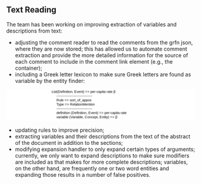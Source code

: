 ## Text Reading

The team has been working on improving extraction of variables and descriptions from text:
- adjusting the comment reader to read the comments from the grfn json, where they are now stored; this has allowed us to automate comment extraction and provide the more detailed information for the source of each comment to include in the comment link element (e.g., the container);
- including a Greek letter lexicon to make sure Greek letters are found as variable by the entity finder:

![Example of Greek letter now found](figs/greek.png)

- updating rules to improve precision;
- extracting variables and their descriptions from the text of the abstract of the document in addition to the sections;
- modifying expansion handler to only expand certain types of arguments; currently, we only want to expand descriptions to make sure modifiers are included as that makes for more complete descriptions; variables, on the other hand, are frequently one or two word entities and expanding those results in a number of false positives.

